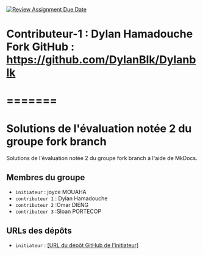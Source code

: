 [![Review Assignment Due Date](https://classroom.github.com/assets/deadline-readme-button-22041afd0340ce965d47ae6ef1cefeee28c7c493a6346c4f15d667ab976d596c.svg)](https://classroom.github.com/a/QPRNiqfX)



Contributeur-1 : Dylan Hamadouche  
Fork GitHub : https://github.com/DylanBlk/Dylanblk
=======
=======
=======
# Solutions de l'évaluation notée 2 du groupe fork branch

Solutions de l'évaluation notée 2 du groupe fork branch à l'aide de MkDocs.

## Membres du groupe

- `initiateur` : joyce MOUAHA
- `contributeur 1` : Dylan Hamadouche
- `contributeur 2` :Omar DIENG
- `contributeur 3` :Sloan PORTECOP

## URLs des dépôts

- `initiateur` : [\[URL du dépôt GitHub de l'initiateur\]](https://github.com/TI204/quotes-docs-fork-branch.git)
